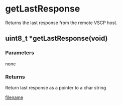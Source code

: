 # getLastResponse

Returns the last response from the remote VSCP host.

## uint8_t *getLastResponse(void)

### Parameters
none

### Returns
Return last response as a pointer to a char string

[filename](./bottom_copyright.md ':include')

